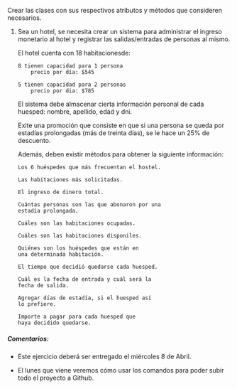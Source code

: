 Crear las clases con sus respectivos atributos y métodos que consideren
necesarios.

1.  Sea un hotel, se necesita crear un sistema para 
    administrar el ingreso monetario al hotel
    y registrar las salidas/entradas de personas al mismo.

    El hotel cuenta con 18 habitacionesde:

   		8 tienen capacidad para 1 persona
   			precio por día: $545

   		5 tienen capacidad para 2 personas
   			precio por dia: $785

   	El sistema debe almacenar cierta información personal
   	de cada huesped: nombre, apellido, edad y dni.

   	Exite una promoción que consiste en que si una persona
   	se queda por estadías prolongadas (más de treinta días),
   	se le hace un 25% de descuento.

   	Además, deben existir métodos para obtener la siguiente
   	información:

   		Los 6 huéspedes que más frecuentan el hostel.

   		Las habitaciones más solicitadas.

   		El ingreso de dinero total.

   		Cuántas personas son las que abonaron por una 
   		estadía prolongada.

   		Cuáles son las habitaciones ocupadas.

   		Cuáles son las habitaciones disponiles.

   		Quiénes son los huéspedes que están en
   		una determinada habitación.

   		El tiempo que decidió quedarse cada huesped.

   		Cuál es la fecha de entrada y cuál será la 
   		fecha de salida.

   		Agregar días de estadía, si el huesped así
   		lo prefiere.

   		Importe a pagar para cada huesped que
   		haya decidido quedarse.

##### Comentarios:
* Este ejercicio deberá ser entregado el miércoles 8 de Abril.

* El lunes que viene veremos cómo usar los comandos para poder subir todo
el proyecto a Github. 


